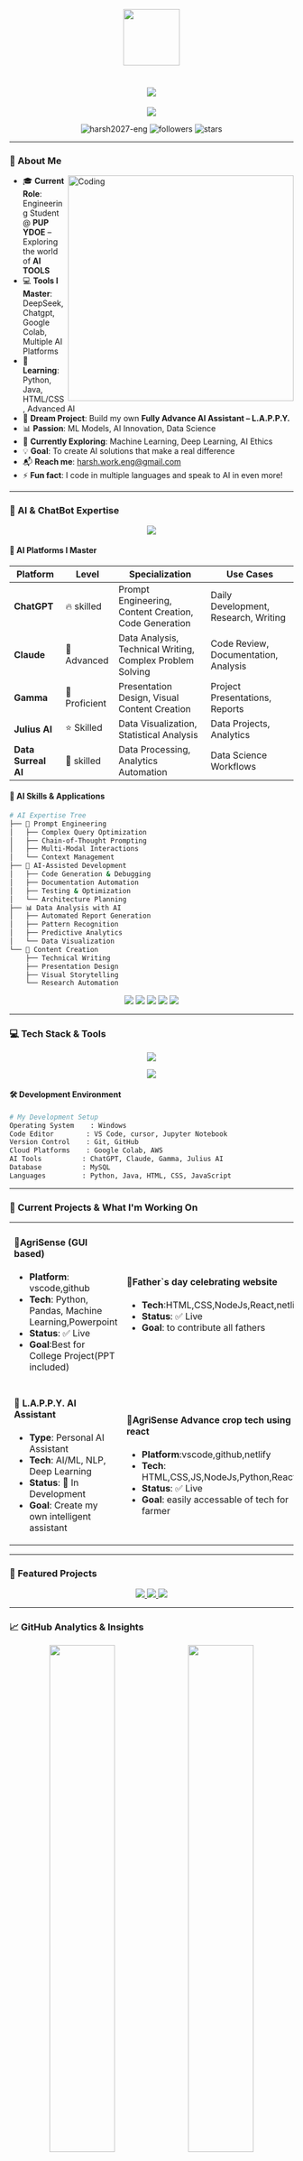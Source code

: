 
<p align="center">
  <img src="https://media.giphy.com/media/M9gbBd9nbDrOTu1Mqx/giphy.gif" width="100"/>
</p>

<h1 align="center">
  <img src=https://readme-typing-svg.demolab.com/?font=JetBrains+Mono&size=35&pause=1000&color=00F7FF%C2%A2er=true&vCenter=true&width=600&lines=Hey+%F0%9F%91%8B,+I%27m+Harsh+Sharma;Passionate+Coder+%F0%9F%92%BB;future%20Software+Developer+%F0%9F%9A%80;AI+Tools+Enthusiast+%F0%9F%A4%96;AI%20ML%20Models+Explorer+%F0%9F%9B%A1%EF%B8%8F />
</h1>

<p align="center">
  <img src="https://readme-typing-svg.demolab.com?font=JetBrains+Mono&size=22&pause=1000&color=00F7FF&center=true&vCenter=true&width=700&lines=Booting...+L.A.P.P.Y.;Personalized+Artificial+Neural+Knowledge+Unit;Hello+World+from+Windows+Terminal...;Building+AI+Solutions+%F0%9F%A4%96;Code+%7C+Create+%7C+Innovate+%E2%9A%A1" />
</p>

<p align="center">
  <img src="https://komarev.com/ghpvc/?username=harsh2027-eng&label=Profile%20views&color=0e75b6&style=flat" alt="harsh2027-eng" />
  <img src="https://img.shields.io/github/followers/harsh2027-eng?label=Followers&style=social" alt="followers" />
  <img src="https://img.shields.io/github/stars/harsh2027-eng?label=Stars&style=social" alt="stars" />
</p>

---

### 🎯 About Me
<img align="right" alt="Coding" width="400" src="https://cdn.dribbble.com/users/1162077/screenshots/3848914/programmer.gif">

- 🎓 **Current Role**: Engineering Student @ **PUP YDOE** – Exploring the world of **AI TOOLS**
- 💻 **Tools I Master**: DeepSeek, Chatgpt, Google Colab, Multiple AI Platforms
- 🧠 **Learning**: Python, Java, HTML/CSS, Advanced AI
- 🤖 **Dream Project**: Build my own **Fully Advance AI Assistant  – L.A.P.P.Y.**
- 📊 **Passion**: ML Models, AI Innovation, Data Science
- 🌱 **Currently Exploring**: Machine Learning, Deep Learning, AI Ethics
- 💡 **Goal**: To create AI solutions that make a real difference
- 📬 **Reach me**: harsh.work.eng@gmail.com
- ⚡ **Fun fact**: I code in multiple languages and speak to AI in even more!

---

### 🤖 AI & ChatBot Expertise
<p align="center">
  <img src="https://readme-typing-svg.demolab.com?font=JetBrains+Mono&size=20&pause=1000&color=FF0080&center=true&vCenter=true&width=600&lines=AI+Expert+%7C+Multi-Platform+Master;ChatGPT+%7C+Claude+%7C+Gamma+%7C+Julius+AI;Prompt+Engineering+Specialist+%F0%9F%A7%A0;Data+Surreal+AI+Power+User" />
</p>

#### 🎯 AI Platforms I Master
<div align="center">

| Platform | Level | Specialization | Use Cases |
|----------|-------|----------------|-----------|
| **ChatGPT** | 🔥 skilled | Prompt Engineering, Content Creation, Code Generation | Daily Development, Research, Writing |
| **Claude** | 🚀 Advanced | Data Analysis, Technical Writing, Complex Problem Solving | Code Review, Documentation, Analysis |
| **Gamma** | 💪 Proficient | Presentation Design, Visual Content Creation | Project Presentations, Reports |
| **Julius AI** | ⭐ Skilled | Data Visualization, Statistical Analysis | Data Projects, Analytics |
| **Data Surreal AI** | 🎯 skilled | Data Processing, Analytics Automation | Data Science Workflows |

</div>

#### 🧠 AI Skills & Applications
```bash
# AI Expertise Tree
├── 🎯 Prompt Engineering
│   ├── Complex Query Optimization
│   ├── Chain-of-Thought Prompting
│   ├── Multi-Modal Interactions
│   └── Context Management
├── 🤖 AI-Assisted Development
│   ├── Code Generation & Debugging
│   ├── Documentation Automation
│   ├── Testing & Optimization
│   └── Architecture Planning
├── 📊 Data Analysis with AI
│   ├── Automated Report Generation
│   ├── Pattern Recognition
│   ├── Predictive Analytics
│   └── Data Visualization
└── 🎨 Content Creation
    ├── Technical Writing
    ├── Presentation Design
    ├── Visual Storytelling
    └── Research Automation
```

<p align="center">
  <img src="https://img.shields.io/badge/ChatGPT-Expert-00A67E?style=for-the-badge&logo=openai&logoColor=white"/>
  <img src="https://img.shields.io/badge/Claude-Advanced-FF6B35?style=for-the-badge&logo=anthropic&logoColor=white"/>
  <img src="https://img.shields.io/badge/Gamma-Proficient-7B68EE?style=for-the-badge&logo=gamma&logoColor=white"/>
  <img src="https://img.shields.io/badge/Julius%20AI-Skilled-FF1493?style=for-the-badge&logo=ai&logoColor=white"/>
  <img src="https://img.shields.io/badge/Data%20Surreal-Expert-00CED1?style=for-the-badge&logo=data&logoColor=white"/>
</p>

---

### 💻 Tech Stack & Tools
<p align="center">
  <img src="https://skillicons.dev/icons?i=python,cpp,html,css,js,linux,github,git,mysql,mongodb"/>
</p>

<p align="center">
  <img src="https://skillicons.dev/icons?i=vscode,jupyter,docker,aws,figma,photoshop,premiere,aftereffects"/>
</p>

#### 🛠️ Development Environment
```bash
# My Development Setup
Operating System    : Windows
Code Editor        : VS Code, cursor, Jupyter Notebook
Version Control    : Git, GitHub
Cloud Platforms    : Google Colab, AWS
AI Tools          : ChatGPT, Claude, Gamma, Julius AI
Database          : MySQL
Languages         : Python, Java, HTML, CSS, JavaScript
```

---

### 🔭 Current Projects & What I'm Working On
<table>
<tr>
<td width="50%">

#### 🌾AgriSense (GUI based)
- **Platform**: vscode,github
- **Tech**: Python, Pandas, Machine Learning,Powerpoint
- **Status**: ✅ Live
- **Goal**:Best for College Project(PPT included)

</td>
<td width="50%">

#### 💝Father`s day celebrating website
- **Tech**:HTML,CSS,NodeJs,React,netlify
- **Status**: ✅ Live
- **Goal**: to contribute all fathers 

</td>
</tr>
<tr>
<td width="50%">

#### 🤖 L.A.P.P.Y. AI Assistant
- **Type**: Personal AI Assistant
- **Tech**: AI/ML, NLP, Deep Learning
- **Status**: 🚧 In Development
- **Goal**: Create my own intelligent assistant

</td>
<td width="50%">

#### 🌾AgriSense Advance crop tech using react
- **Platform**:vscode,github,netlify
- **Tech**: HTML,CSS,JS,NodeJs,Python,React
- **Status**: ✅ Live
- **Goal**: easily accessable of tech for farmer 

</td>
</tr>
</table>

---

### 📂 Featured Projects
<div align="center">
  <a href="https://github.com/harsh2027-eng/AgriSense-a-smart-crop-tech-solution.git" target="_blank">
    <img src="https://img.shields.io/badge/%F0%9F%8C%BE%20AgriSense%20Gui-Open%20in%20Github-000000?style=for-the-badge&logo=gITHUB&logoColor=white"/>
  </a>
  <a href="https://harshulovespapa.netlify.app/" target="_blank">
    <img src="https://img.shields.io/badge/%F0%9F%92%9D%20father%20day-%20Hosted-FF6B6B?style=for-the-badge&logo=github&logoColor=white"/>
  </a>
  <a href="https://agrisense-croptech.netlify.app/" target="_blank">
    <img src="https://img.shields.io/badge/%F0%9F%8C%BE%20AgriSense%20Advance-Hosted%20-4ECDC4?style=for-the-badge&logo=github&logoColor=white"/>
  </a>
</div>

---

### 📈 GitHub Analytics & Insights
<p align="center">
  <img src="https://github-readme-stats.vercel.app/api?username=harsh2027-eng&show_icons=true&theme=radical&hide_border=true&bg_color=0D1117&title_color=00F7FF&icon_color=00F7FF&text_color=FFFFFF" width="48%"/>
  <img src="https://github-readme-stats.vercel.app/api/top-langs/?username=harsh2027-eng&layout=compact&theme=radical&hide_border=true&bg_color=0D1117&title_color=00F7FF&text_color=FFFFFF" width="48%"/>
</p>

<p align="center">
  <img src="https://github-readme-streak-stats.herokuapp.com?user=harsh2027-eng&theme=radical&hide_border=true&background=0D1117&ring=00F7FF&fire=00F7FF&currStreakLabel=00F7FF" width="60%"/>
</p>

<p align="center">
  <img src="https://github-profile-trophy.vercel.app/?username=harsh2027-eng&theme=radical&no-frame=true&no-bg=true&margin-w=4&title=Commit,Stars,Followers,Issues,PRs,MultiLanguage"/>
</p>

---

### 🎯 Skills & Expertise Matrix
<table>
<tr>
<td width="33%">

#### 💻 Programming
- **Java** ████████████ 90%
- **Python** ██████████░░ 80%
- **HTML/CSS** ███████████░ 85%
- **JavaScript** ████████░░░░ 70%
- **SQL**   ██████░░░░░░  50%

</td>
<td width="33%">

#### 🤖 AI & Data Science
- **Machine Learning** ████████████ 85%
- **Data Analysis** ███████████░ 88%
- **AI Tools Usage** ████████████ 95%
- **Statistics** ████████░░░░ 75%
- **Deep Learning** ███████░░░░░ 65%

</td>
<td width="33%">

#### 🛡️ Other Skills
- **Windows** ███████████░ 85%
- **Git/GitHub** ████████████ 90%
- **Cybersecurity** ██████░░░░░░ 60%
- **Cloud Platforms** ███████░░░░░ 70%
- **Problem Solving** ████████████ 95%

</td>
</tr>
</table>

---

### 🌐 Connect With Me
<p align="center">
  <a href="https://www.linkedin.com/in/harsh-2027-eng/" target="_blank">
    <img src="https://img.shields.io/badge/LinkedIn-0077B5?style=for-the-badge&logo=linkedin&logoColor=white"/>
  </a>
  <a href="https://www.instagram.com/harshu_sharma_hr20/" target="_blank">
    <img src="https://img.shields.io/badge/Instagram-E4405F?style=for-the-badge&logo=instagram&logoColor=white"/>
  </a>
  <a href="mailto:harsh.work.eng@gmail.com" target="_blank">
    <img src="https://img.shields.io/badge/Gmail-D14836?style=for-the-badge&logo=gmail&logoColor=white"/>
  </a>
  <a href="https://github.com/harsh2027-eng" target="_blank">
    <img src="https://img.shields.io/badge/GitHub-100000?style=for-the-badge&logo=github&logoColor=white"/>
  </a>
</p>

---

### 🧠 Philosophy & Quote
<p align="center">
  <img src="https://quotes-github-readme.vercel.app/api?type=horizontal&theme=radical" />
</p>

> **"Turn your curiosity into creativity, your code into solutions, and your vision into L.A.P.P.Y."**  
> — *Harsh Sharma*

---

### 📍 Terminal Snapshot
```bash
┌─[harsh]─[~]
└──╼ $ whoami
harsh sharma

┌─[harsh]─[~]
└──╼ $ mission
Building real-world AI tools

┌─[harsh]─[~]
└──╼ $ location
 India haryana

┌─[harsh]─[~]
└──╼ $ skills
Python | JAVA | AI Tools | Deploy

┌─[harsh]─[~]
└──╼ $ current_project
L.A.P.P.Y. - Personal AI Assistant

┌─[harsh]─[~]
└──╼ $ status
Learning | Building | Hustling ⚙️

┌─[harsh]─[~]
└──╼ $ motto
"Code with passion, create with purpose!"
```

---

### 🎮 Fun Section
<p align="center">
  <img src="https://media.giphy.com/media/LnQjpWaON8nhr21vNW/giphy.gif" width="60">
  <em><b>I love connecting with different people</b> so if you want to say <b>hi, I'll be happy to meet you more!</b> 😊</em>
</p>

---

<p align="center">
  <img src="https://capsule-render.vercel.app/api?type=waving&color=gradient&height=100&section=footer&text=Thanks%20for%20visiting!&fontSize=16&fontAlignY=75&animation=twinkling&fontColor=gradient"/>
</p>

---

<p align="center">
  <img src="https://readme-typing-svg.demolab.com?font=JetBrains+Mono&size=16&pause=1000&color=00F7FF&center=true&vCenter=true&width=600&lines=⭐+Star+some+repositories+if+you+found+them+interesting!;🤝+Always+open+to+collaborate+on+exciting+projects!;💬+Let's+build+something+amazing+together!" />
</p>
